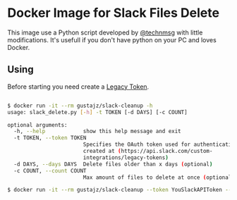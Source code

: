 # Docker Image for Slack Files Delete

This image use a Python script developed by [@technmsg](https://gist.github.com/technmsg/76c8120425df71a7058e986cca5e4b3f) with little modifications. It's usefull if you don't have python on your PC and loves Docker.

## Using

Before starting you need create a [Legacy Token](https://api.slack.com/custom-integrations/legacy-tokens).

```bash

$ docker run -it --rm gustajz/slack-cleanup -h
usage: slack_delete.py [-h] -t TOKEN [-d DAYS] [-c COUNT]

optional arguments:
  -h, --help            show this help message and exit
  -t TOKEN, --token TOKEN
                        Specifies the OAuth token used for authentication,
                        created at (https://api.slack.com/custom-
                        integrations/legacy-tokens)
  -d DAYS, --days DAYS  Delete files older than x days (optional)
  -c COUNT, --count COUNT
                        Max amount of files to delete at once (optional)
```

```bash
$ docker run -it --rm gustajz/slack-cleanup --token YouSlackAPIToken --days 20
```